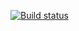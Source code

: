 [![Build status](https://ci.appveyor.com/api/projects/status/duvs3dh17dul574v?svg=true)](https://ci.appveyor.com/project/Denwin22/rest)
